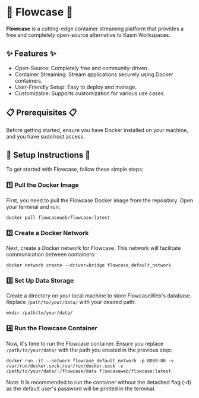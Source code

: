 # 🌊 **Flowcase** 🌊

**Flowcase** is a cutting-edge container streaming platform that provides a free and completely open-source alternative to Kasm Workspaces.

## ✨ Features ✨ ##

* Open-Source: Completely free and community-driven.
* Container Streaming: Stream applications securely using Docker containers.
* User-Friendly Setup: Easy to deploy and manage.
* Customizable: Supports customization for various use cases.

## 📋 Prerequisites 📋 ##

Before getting started, ensure you have Docker installed on your machine, and you have sudo/root access.

## 🚀 Setup Instructions 🚀

To get started with Flowcase, follow these simple steps:

### 1️⃣ Pull the Docker Image

First, you need to pull the Flowcase Docker image from the repository. Open your terminal and run:

```shell
docker pull flowcaseweb/flowcase:latest
```

### 2️⃣ Create a Docker Network

Next, create a Docker network for Flowcase. This network will facilitate communication between containers:

```shell
docker network create --driver=bridge flowcase_default_network
```

### 3️⃣ Set Up Data Storage

Create a directory on your local machine to store FlowcaseWeb's database. Replace `/path/to/your/data/` with your desired path:

```shell
mkdir /path/to/your/data/
```

### 4️⃣ Run the Flowcase Container

Now, it's time to run the Flowcase container. Ensure you replace `/path/to/your/data/` with the path you created in the previous step:

```shell
docker run -it --network flowcase_default_network -p 8080:80 -v /var/run/docker.sock:/var/run/docker.sock -v /path/to/your/data/:/flowcase/data flowcaseweb/flowcase:latest
```

Note: It is recommended to run the container without the detached flag (-d) as the default user's password will be printed in the terminal.

